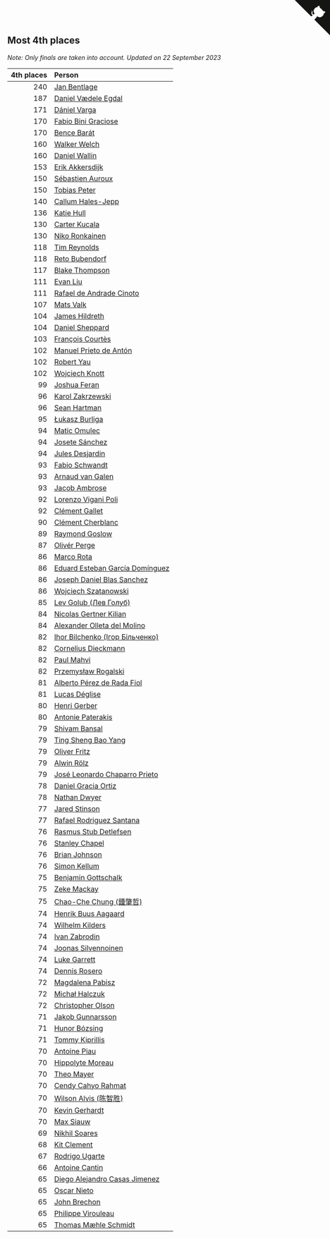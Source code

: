 ## Most 4th places

*Note: Only finals are taken into account.*
*Updated on 22 September 2023*

| 4th places | Person |
| ---: | :--- |
| 240 | [Jan Bentlage](https://www.worldcubeassociation.org/persons/2010BENT01) |
| 187 | [Daniel Vædele Egdal](https://www.worldcubeassociation.org/persons/2013EGDA01) |
| 171 | [Dániel Varga](https://www.worldcubeassociation.org/persons/2008VARG01) |
| 170 | [Fabio Bini Graciose](https://www.worldcubeassociation.org/persons/2010GRAC02) |
| 170 | [Bence Barát](https://www.worldcubeassociation.org/persons/2008BARA01) |
| 160 | [Walker Welch](https://www.worldcubeassociation.org/persons/2011WELC01) |
| 160 | [Daniel Wallin](https://www.worldcubeassociation.org/persons/2013WALL03) |
| 153 | [Erik Akkersdijk](https://www.worldcubeassociation.org/persons/2005AKKE01) |
| 150 | [Sébastien Auroux](https://www.worldcubeassociation.org/persons/2008AURO01) |
| 150 | [Tobias Peter](https://www.worldcubeassociation.org/persons/2014PETE03) |
| 140 | [Callum Hales-Jepp](https://www.worldcubeassociation.org/persons/2012HALE01) |
| 136 | [Katie Hull](https://www.worldcubeassociation.org/persons/2010HULL01) |
| 130 | [Carter Kucala](https://www.worldcubeassociation.org/persons/2015KUCA01) |
| 130 | [Niko Ronkainen](https://www.worldcubeassociation.org/persons/2010RONK01) |
| 118 | [Tim Reynolds](https://www.worldcubeassociation.org/persons/2005REYN01) |
| 118 | [Reto Bubendorf](https://www.worldcubeassociation.org/persons/2012BUBE01) |
| 117 | [Blake Thompson](https://www.worldcubeassociation.org/persons/2010THOM03) |
| 111 | [Evan Liu](https://www.worldcubeassociation.org/persons/2009LIUE01) |
| 111 | [Rafael de Andrade Cinoto](https://www.worldcubeassociation.org/persons/2007CINO01) |
| 107 | [Mats Valk](https://www.worldcubeassociation.org/persons/2007VALK01) |
| 104 | [James Hildreth](https://www.worldcubeassociation.org/persons/2009HILD01) |
| 104 | [Daniel Sheppard](https://www.worldcubeassociation.org/persons/2009SHEP01) |
| 103 | [François Courtès](https://www.worldcubeassociation.org/persons/2008COUR01) |
| 102 | [Manuel Prieto de Antón](https://www.worldcubeassociation.org/persons/2015ANTO04) |
| 102 | [Robert Yau](https://www.worldcubeassociation.org/persons/2009YAUR01) |
| 102 | [Wojciech Knott](https://www.worldcubeassociation.org/persons/2011KNOT01) |
| 99 | [Joshua Feran](https://www.worldcubeassociation.org/persons/2011FERA01) |
| 96 | [Karol Zakrzewski](https://www.worldcubeassociation.org/persons/2014ZAKR01) |
| 96 | [Sean Hartman](https://www.worldcubeassociation.org/persons/2016HART02) |
| 95 | [Łukasz Burliga](https://www.worldcubeassociation.org/persons/2013BURL01) |
| 94 | [Matic Omulec](https://www.worldcubeassociation.org/persons/2010OMUL02) |
| 94 | [Josete Sánchez](https://www.worldcubeassociation.org/persons/2015SANC18) |
| 94 | [Jules Desjardin](https://www.worldcubeassociation.org/persons/2010DESJ01) |
| 93 | [Fabio Schwandt](https://www.worldcubeassociation.org/persons/2014SCHW02) |
| 93 | [Arnaud van Galen](https://www.worldcubeassociation.org/persons/2006GALE01) |
| 93 | [Jacob Ambrose](https://www.worldcubeassociation.org/persons/2010AMBR01) |
| 92 | [Lorenzo Vigani Poli](https://www.worldcubeassociation.org/persons/2007POLI01) |
| 92 | [Clément Gallet](https://www.worldcubeassociation.org/persons/2004GALL02) |
| 90 | [Clément Cherblanc](https://www.worldcubeassociation.org/persons/2014CHER05) |
| 89 | [Raymond Goslow](https://www.worldcubeassociation.org/persons/2014GOSL01) |
| 87 | [Olivér Perge](https://www.worldcubeassociation.org/persons/2007PERG01) |
| 86 | [Marco Rota](https://www.worldcubeassociation.org/persons/2009ROTA01) |
| 86 | [Eduard Esteban García Domínguez](https://www.worldcubeassociation.org/persons/2011EDUA01) |
| 86 | [Joseph Daniel Blas Sanchez](https://www.worldcubeassociation.org/persons/2016SANC08) |
| 86 | [Wojciech Szatanowski](https://www.worldcubeassociation.org/persons/2011SZAT01) |
| 85 | [Lev Golub (Лев Голуб)](https://www.worldcubeassociation.org/persons/2014HOLU01) |
| 84 | [Nicolas Gertner Kilian](https://www.worldcubeassociation.org/persons/2013GERT01) |
| 84 | [Alexander Olleta del Molino](https://www.worldcubeassociation.org/persons/2008OLLE01) |
| 82 | [Ihor Bilchenko (Ігор Більченко)](https://www.worldcubeassociation.org/persons/2011BILC01) |
| 82 | [Cornelius Dieckmann](https://www.worldcubeassociation.org/persons/2009DIEC01) |
| 82 | [Paul Mahvi](https://www.worldcubeassociation.org/persons/2012MAHV01) |
| 82 | [Przemysław Rogalski](https://www.worldcubeassociation.org/persons/2013ROGA02) |
| 81 | [Alberto Pérez de Rada Fiol](https://www.worldcubeassociation.org/persons/2011FIOL01) |
| 81 | [Lucas Déglise](https://www.worldcubeassociation.org/persons/2015DEGL01) |
| 80 | [Henri Gerber](https://www.worldcubeassociation.org/persons/2014GERB01) |
| 80 | [Antonie Paterakis](https://www.worldcubeassociation.org/persons/2012PATE01) |
| 79 | [Shivam Bansal](https://www.worldcubeassociation.org/persons/2011BANS02) |
| 79 | [Ting Sheng Bao Yang](https://www.worldcubeassociation.org/persons/2008BAOY01) |
| 79 | [Oliver Fritz](https://www.worldcubeassociation.org/persons/2014FRIT02) |
| 79 | [Alwin Rölz](https://www.worldcubeassociation.org/persons/2016ROLZ01) |
| 79 | [José Leonardo Chaparro Prieto](https://www.worldcubeassociation.org/persons/2011CHAP01) |
| 78 | [Daniel Gracia Ortiz](https://www.worldcubeassociation.org/persons/2009ORTI01) |
| 78 | [Nathan Dwyer](https://www.worldcubeassociation.org/persons/2011DWYE02) |
| 77 | [Jared Stinson](https://www.worldcubeassociation.org/persons/2014STIN01) |
| 77 | [Rafael Rodriguez Santana](https://www.worldcubeassociation.org/persons/2012SANT12) |
| 76 | [Rasmus Stub Detlefsen](https://www.worldcubeassociation.org/persons/2014DETL01) |
| 76 | [Stanley Chapel](https://www.worldcubeassociation.org/persons/2016CHAP04) |
| 76 | [Brian Johnson](https://www.worldcubeassociation.org/persons/2013JOHN10) |
| 76 | [Simon Kellum](https://www.worldcubeassociation.org/persons/2016KELL12) |
| 75 | [Benjamin Gottschalk](https://www.worldcubeassociation.org/persons/2016GOTT01) |
| 75 | [Zeke Mackay](https://www.worldcubeassociation.org/persons/2015MACK06) |
| 75 | [Chao-Che Chung (鍾肇哲)](https://www.worldcubeassociation.org/persons/2012CHON03) |
| 74 | [Henrik Buus Aagaard](https://www.worldcubeassociation.org/persons/2006BUUS01) |
| 74 | [Wilhelm Kilders](https://www.worldcubeassociation.org/persons/2010KILD02) |
| 74 | [Ivan Zabrodin](https://www.worldcubeassociation.org/persons/2012ZABR01) |
| 74 | [Joonas Silvennoinen](https://www.worldcubeassociation.org/persons/2016SILV07) |
| 74 | [Luke Garrett](https://www.worldcubeassociation.org/persons/2017GARR05) |
| 74 | [Dennis Rosero](https://www.worldcubeassociation.org/persons/2010ROSE03) |
| 72 | [Magdalena Pabisz](https://www.worldcubeassociation.org/persons/2017PABI01) |
| 72 | [Michał Halczuk](https://www.worldcubeassociation.org/persons/2006HALC01) |
| 72 | [Christopher Olson](https://www.worldcubeassociation.org/persons/2009OLSO01) |
| 71 | [Jakob Gunnarsson](https://www.worldcubeassociation.org/persons/2015GUNN01) |
| 71 | [Hunor Bózsing](https://www.worldcubeassociation.org/persons/2009BOZS01) |
| 71 | [Tommy Kiprillis](https://www.worldcubeassociation.org/persons/2014KIPR01) |
| 70 | [Antoine Piau](https://www.worldcubeassociation.org/persons/2008PIAU01) |
| 70 | [Hippolyte Moreau](https://www.worldcubeassociation.org/persons/2008MORE02) |
| 70 | [Theo Mayer](https://www.worldcubeassociation.org/persons/2012MAYE01) |
| 70 | [Cendy Cahyo Rahmat](https://www.worldcubeassociation.org/persons/2010RAHM02) |
| 70 | [Wilson Alvis (陈智胜)](https://www.worldcubeassociation.org/persons/2011ALVI01) |
| 70 | [Kevin Gerhardt](https://www.worldcubeassociation.org/persons/2013GERH01) |
| 70 | [Max Siauw](https://www.worldcubeassociation.org/persons/2017SIAU02) |
| 69 | [Nikhil Soares](https://www.worldcubeassociation.org/persons/2015SOAR01) |
| 68 | [Kit Clement](https://www.worldcubeassociation.org/persons/2008CLEM01) |
| 67 | [Rodrigo Ugarte](https://www.worldcubeassociation.org/persons/2015UGAR01) |
| 66 | [Antoine Cantin](https://www.worldcubeassociation.org/persons/2010CANT02) |
| 65 | [Diego Alejandro Casas Jimenez](https://www.worldcubeassociation.org/persons/2014JIME05) |
| 65 | [Oscar Nieto](https://www.worldcubeassociation.org/persons/2014NIET03) |
| 65 | [John Brechon](https://www.worldcubeassociation.org/persons/2010BREC01) |
| 65 | [Philippe Virouleau](https://www.worldcubeassociation.org/persons/2008VIRO01) |
| 65 | [Thomas Mæhle Schmidt](https://www.worldcubeassociation.org/persons/2013SCHM02) |


<a href="https://github.com/jonatanklosko/wca_statistics" class="github-corner" aria-label="View source on Github"><svg width="80" height="80" viewBox="0 0 250 250" style="fill:#151513; color:#fff; position: absolute; top: 0; border: 0; right: 0;" aria-hidden="true"><path d="M0,0 L115,115 L130,115 L142,142 L250,250 L250,0 Z"></path><path d="M128.3,109.0 C113.8,99.7 119.0,89.6 119.0,89.6 C122.0,82.7 120.5,78.6 120.5,78.6 C119.2,72.0 123.4,76.3 123.4,76.3 C127.3,80.9 125.5,87.3 125.5,87.3 C122.9,97.6 130.6,101.9 134.4,103.2" fill="currentColor" style="transform-origin: 130px 106px;" class="octo-arm"></path><path d="M115.0,115.0 C114.9,115.1 118.7,116.5 119.8,115.4 L133.7,101.6 C136.9,99.2 139.9,98.4 142.2,98.6 C133.8,88.0 127.5,74.4 143.8,58.0 C148.5,53.4 154.0,51.2 159.7,51.0 C160.3,49.4 163.2,43.6 171.4,40.1 C171.4,40.1 176.1,42.5 178.8,56.2 C183.1,58.6 187.2,61.8 190.9,65.4 C194.5,69.0 197.7,73.2 200.1,77.6 C213.8,80.2 216.3,84.9 216.3,84.9 C212.7,93.1 206.9,96.0 205.4,96.6 C205.1,102.4 203.0,107.8 198.3,112.5 C181.9,128.9 168.3,122.5 157.7,114.1 C157.9,116.9 156.7,120.9 152.7,124.9 L141.0,136.5 C139.8,137.7 141.6,141.9 141.8,141.8 Z" fill="currentColor" class="octo-body"></path></svg></a><style>.github-corner:hover .octo-arm{animation:octocat-wave 560ms ease-in-out}@keyframes octocat-wave{0%,100%{transform:rotate(0)}20%,60%{transform:rotate(-25deg)}40%,80%{transform:rotate(10deg)}}@media (max-width:500px){.github-corner:hover .octo-arm{animation:none}.github-corner .octo-arm{animation:octocat-wave 560ms ease-in-out}}</style>
